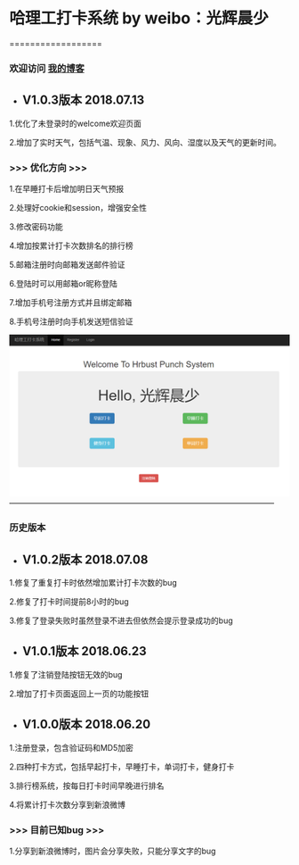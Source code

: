 # 哈理工打卡系统 by weibo：光辉晨少 
==================
### 欢迎访问 [我的博客](http://blog.csdn.net/guanghuichenshao "光辉晨少的博客")

* ## V1.0.3版本 2018.07.13

1.优化了未登录时的welcome欢迎页面

2.增加了实时天气，包括气温、现象、风力、风向、湿度以及天气的更新时间。

### >>> 优化方向 >>> 

1.在早睡打卡后增加明日天气预报

2.处理好cookie和session，增强安全性

3.修改密码功能

4.增加按累计打卡次数排名的排行榜

5.邮箱注册时向邮箱发送邮件验证

6.登陆时可以用邮箱or昵称登陆

7.增加手机号注册方式并且绑定邮箱

8.手机号注册时向手机发送短信验证

![图片加载失败,请刷新](https://github.com/guanghuichenshao/punch/blob/master/master/eg.png)
——————————————————————————————————
### 历史版本

* ## V1.0.2版本 2018.07.08

1.修复了重复打卡时依然增加累计打卡次数的bug

2.修复了打卡时间提前8小时的bug

3.修复了登录失败时虽然登录不进去但依然会提示登录成功的bug

* ## V1.0.1版本 2018.06.23

1.修复了注销登陆按钮无效的bug

2.增加了打卡页面返回上一页的功能按钮

* ## V1.0.0版本 2018.06.20

1.注册登录，包含验证码和MD5加密

2.四种打卡方式，包括早起打卡，早睡打卡，单词打卡，健身打卡

3.排行榜系统，按每日打卡时间早晚进行排名

4.将累计打卡次数分享到新浪微博


### >>> 目前已知bug >>> 

1.分享到新浪微博时，图片会分享失败，只能分享文字的bug
